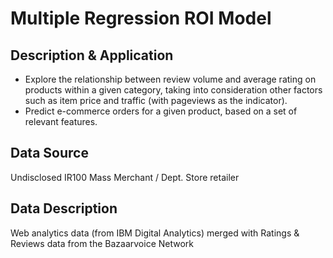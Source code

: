 # Multiple Regression ROI Model

## Description & Application
* Explore the relationship between review volume and average rating on products within a given category, taking into consideration other factors such as item price and traffic (with pageviews as the indicator).
* Predict e-commerce orders for a given product, based on a set of relevant features.

## Data Source
Undisclosed IR100 Mass Merchant / Dept. Store retailer

## Data Description
Web analytics data (from IBM Digital Analytics) merged with Ratings & Reviews data from the Bazaarvoice Network
